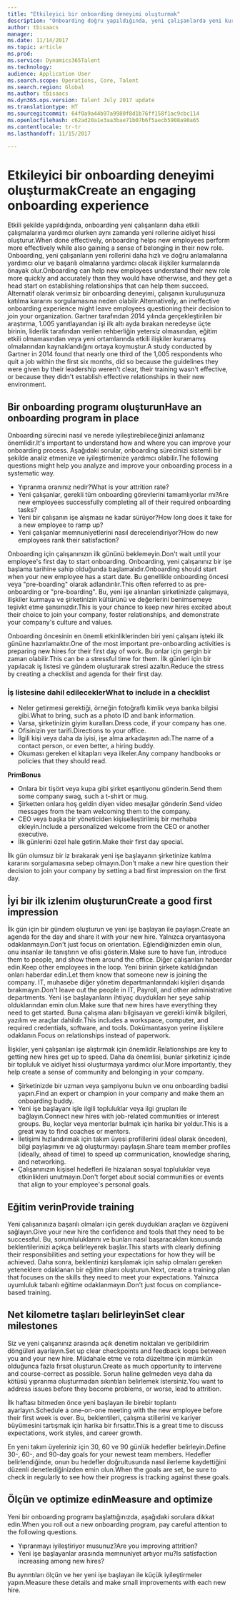 ```yaml
---
title: "Etkileyici bir onboarding deneyimi oluşturmak"
description: "Onboarding doğru yapıldığında, yeni çalışanlarda yeni kuruluşlarına ait oldukları hissini oluşturur."
author: tbisaacs
manager: 
ms.date: 11/14/2017
ms.topic: article
ms.prod: 
ms.service: Dynamics365Talent
ms.technology: 
audience: Application User
ms.search.scope: Operations, Core, Talent
ms.search.region: Global
ms.author: tbisaacs
ms.dyn365.ops.version: Talent July 2017 update
ms.translationtype: HT
ms.sourcegitcommit: 64f0a9a44b97a9980f8d1b76ff158f1ac9cbc114
ms.openlocfilehash: c62ad20a1e3aa3bae71b07b6f5aecb5908a90a65
ms.contentlocale: tr-tr
ms.lasthandoff: 11/15/2017

---
```


# <a name="create-an-engaging-onboarding-experience"></a><span data-ttu-id="6397a-103">Etkileyici bir onboarding deneyimi oluşturmak</span><span class="sxs-lookup"><span data-stu-id="6397a-103">Create an engaging onboarding experience</span></span>

<span data-ttu-id="6397a-104">Etkili şekilde yapıldığında, onboarding yeni çalışanların daha etkili çalışmalarına yardımcı olurken aynı zamanda yeni rollerine aidiyet hissi oluşturur.</span><span class="sxs-lookup"><span data-stu-id="6397a-104">When done effectively, onboarding helps new employees perform more effectively while also gaining a sense of belonging in their new role.</span></span> <span data-ttu-id="6397a-105">Onboarding, yeni çalışanların yeni rollerini daha hızlı ve doğru anlamalarına yardımcı olur ve başarılı olmalarına yardımcı olacak ilişkiler kurmalarında önayak olur.</span><span class="sxs-lookup"><span data-stu-id="6397a-105">Onboarding can help new employees understand their new role more quickly and accurately than they would have otherwise, and they get a head start on establishing relationships that can help them succeed.</span></span> <span data-ttu-id="6397a-106">Alternatif olarak verimsiz bir onboarding deneyimi, çalışanın kuruluşunuza katılma kararını sorgulamasına neden olabilir.</span><span class="sxs-lookup"><span data-stu-id="6397a-106">Alternatively, an ineffective onboarding experience might leave employees questioning their decision to join your organization.</span></span> <span data-ttu-id="6397a-107">Gartner tarafından 2014 yılında gerçekleştirilen bir araştırma, 1.005 yanıtlayandan işi ilk altı ayda bırakan neredeyse üçte birinin, liderlik tarafından verilen rehberliğin yetersiz olmasından, eğitim etkili olmamasından veya yeni ortamlarında etkili ilişkiler kuramamış olmalarından kaynaklandığını ortaya koymuştur.</span><span class="sxs-lookup"><span data-stu-id="6397a-107">A study conducted by Gartner in 2014 found that nearly one third of the 1,005 respondents who quit a job within the first six months, did so because the guidelines they were given by their leadership weren't clear, their training wasn't effective, or because they didn't establish effective relationships in their new environment.</span></span>

## <a name="have-an-onboarding-program-in-place"></a><span data-ttu-id="6397a-108">Bir onboarding programı oluşturun</span><span class="sxs-lookup"><span data-stu-id="6397a-108">Have an onboarding program in place</span></span>
<span data-ttu-id="6397a-109">Onboarding sürecini nasıl ve nerede iyileştirebileceğinizi anlamanız önemlidir.</span><span class="sxs-lookup"><span data-stu-id="6397a-109">It's important to understand how and where you can improve your onboarding process.</span></span> <span data-ttu-id="6397a-110">Aşağıdaki sorular, onboarding sürecinizi sistemli bir şekilde analiz etmenize ve iyileştirmenize yardımcı olabilir.</span><span class="sxs-lookup"><span data-stu-id="6397a-110">The following questions might help you analyze and improve your onboarding process in a systematic way.</span></span>

- <span data-ttu-id="6397a-111">Yıpranma oranınız nedir?</span><span class="sxs-lookup"><span data-stu-id="6397a-111">What is your attrition rate?</span></span>
- <span data-ttu-id="6397a-112">Yeni çalışanlar, gerekli tüm onboarding görevlerini tamamlıyorlar mı?</span><span class="sxs-lookup"><span data-stu-id="6397a-112">Are new employees successfully completing all of their required onboarding tasks?</span></span>
- <span data-ttu-id="6397a-113">Yeni bir çalışanın işe alışması ne kadar sürüyor?</span><span class="sxs-lookup"><span data-stu-id="6397a-113">How long does it take for a new employee to ramp up?</span></span>
- <span data-ttu-id="6397a-114">Yeni çalışanlar memnuniyetlerini nasıl derecelendiriyor?</span><span class="sxs-lookup"><span data-stu-id="6397a-114">How do new employees rank their satisfaction?</span></span>

<span data-ttu-id="6397a-115">Onboarding için çalışanınızın ilk gününü beklemeyin.</span><span class="sxs-lookup"><span data-stu-id="6397a-115">Don't wait until your employee's first day to start onboarding.</span></span> <span data-ttu-id="6397a-116">Onboarding, yeni çalışanınız bir işe başlama tarihine sahip olduğunda başlamalıdır.</span><span class="sxs-lookup"><span data-stu-id="6397a-116">Onboarding should start when your new employee has a start date.</span></span> <span data-ttu-id="6397a-117">Bu genellikle onboarding öncesi veya "pre-boarding" olarak adlandırılır.</span><span class="sxs-lookup"><span data-stu-id="6397a-117">This often referred to as pre-onboarding or "pre-boarding".</span></span> <span data-ttu-id="6397a-118">Bu, yeni işe alınanları şirketinizde çalışmaya, ilişkiler kurmaya ve şirketinizin kültürünü ve değerlerini benimsemeye teşivkt etme şansınızdır.</span><span class="sxs-lookup"><span data-stu-id="6397a-118">This is your chance to keep new hires excited about their choice to join your company, foster relationships, and demonstrate your company's culture and values.</span></span>

<span data-ttu-id="6397a-119">Onboarding öncesinin en önemli etkinliklerinden biri yeni çalışanı işteki ilk gününe hazırlamaktır.</span><span class="sxs-lookup"><span data-stu-id="6397a-119">One of the most important pre-onboarding activities is preparing new hires for their first day of work.</span></span> <span data-ttu-id="6397a-120">Bu onlar için gergin bir zaman olabilir.</span><span class="sxs-lookup"><span data-stu-id="6397a-120">This can be a stressful time for them.</span></span> <span data-ttu-id="6397a-121">İlk günleri için bir yapılacak iş listesi ve gündem oluşturarak stresi azaltın.</span><span class="sxs-lookup"><span data-stu-id="6397a-121">Reduce the stress by creating a checklist and agenda for their first day.</span></span>

### <a name="what-to-include-in-a-checklist"></a><span data-ttu-id="6397a-122">İş listesine dahil edilecekler</span><span class="sxs-lookup"><span data-stu-id="6397a-122">What to include in a checklist</span></span>

- <span data-ttu-id="6397a-123">Neler getirmesi gerektiği, örneğin fotoğraflı kimlik veya banka bilgisi gibi.</span><span class="sxs-lookup"><span data-stu-id="6397a-123">What to bring, such as a photo ID and bank information.</span></span>
- <span data-ttu-id="6397a-124">Varsa, şirketinizin giyim kuralları.</span><span class="sxs-lookup"><span data-stu-id="6397a-124">Dress code, if your company has one.</span></span>
- <span data-ttu-id="6397a-125">Ofisinizin yer tarifi.</span><span class="sxs-lookup"><span data-stu-id="6397a-125">Directions to your office.</span></span>
- <span data-ttu-id="6397a-126">İlgili kişi veya daha da iyisi, işe alma arkadaşının adı.</span><span class="sxs-lookup"><span data-stu-id="6397a-126">The name of a contact person, or even better, a hiring buddy.</span></span>
- <span data-ttu-id="6397a-127">Okuması gereken el kitapları veya ilkeler.</span><span class="sxs-lookup"><span data-stu-id="6397a-127">Any company handbooks or policies that they should read.</span></span>

<span data-ttu-id="6397a-128">**Prim**</span><span class="sxs-lookup"><span data-stu-id="6397a-128">**Bonus**</span></span>

- <span data-ttu-id="6397a-129">Onlara bir tişört veya kupa gibi şirket eşantiyonu gönderin.</span><span class="sxs-lookup"><span data-stu-id="6397a-129">Send them some company swag, such a t-shirt or mug.</span></span>
- <span data-ttu-id="6397a-130">Şirketten onlara hoş geldin diyen video mesajlar gönderin.</span><span class="sxs-lookup"><span data-stu-id="6397a-130">Send video messages from the team welcoming them to the company.</span></span>
- <span data-ttu-id="6397a-131">CEO veya başka bir yöneticiden kişiselleştirilmiş bir merhaba ekleyin.</span><span class="sxs-lookup"><span data-stu-id="6397a-131">Include a personalized welcome from the CEO or another executive.</span></span>
- <span data-ttu-id="6397a-132">İlk günlerini özel hale getirin.</span><span class="sxs-lookup"><span data-stu-id="6397a-132">Make their first day special.</span></span>

<span data-ttu-id="6397a-133">İlk gün olumsuz bir iz bırakarak yeni işe başlayanın şirketinize katılma kararını sorgulamasına sebep olmayın.</span><span class="sxs-lookup"><span data-stu-id="6397a-133">Don't make a new hire question their decision to join your company by setting a bad first impression on the first day.</span></span>

## <a name="create-a-good-first-impression"></a><span data-ttu-id="6397a-134">İyi bir ilk izlenim oluşturun</span><span class="sxs-lookup"><span data-stu-id="6397a-134">Create a good first impression</span></span>

<span data-ttu-id="6397a-135">İlk gün için bir gündem oluşturun ve yeni işe başlayan ile paylaşın.</span><span class="sxs-lookup"><span data-stu-id="6397a-135">Create an agenda for the day and share it with your new hire.</span></span> <span data-ttu-id="6397a-136">Yalnızca oryantasyona odaklanmayın.</span><span class="sxs-lookup"><span data-stu-id="6397a-136">Don't just focus on orientation.</span></span> <span data-ttu-id="6397a-137">Eğlendiğinizden emin olun, onu insanlar ile tanıştırın ve ofisi gösterin.</span><span class="sxs-lookup"><span data-stu-id="6397a-137">Make sure to have fun, introduce them to people, and show them around the office.</span></span> <span data-ttu-id="6397a-138">Diğer çalışanları haberdar edin.</span><span class="sxs-lookup"><span data-stu-id="6397a-138">Keep other employees in the loop.</span></span> <span data-ttu-id="6397a-139">Yeni birinin şirkete katıldığından onları haberdar edin.</span><span class="sxs-lookup"><span data-stu-id="6397a-139">Let them know that someone new is joining the company.</span></span> <span data-ttu-id="6397a-140">IT, muhasebe diğer yönetim departmanlarındaki kişileri dışarıda bırakmayın.</span><span class="sxs-lookup"><span data-stu-id="6397a-140">Don't leave out the people in IT, Payroll, and other administrative departments.</span></span> <span data-ttu-id="6397a-141">Yeni işe başlayanların ihtiyaç duydukları her şeye sahip olduklarından emin olun.</span><span class="sxs-lookup"><span data-stu-id="6397a-141">Make sure that new hires have everything they need to get started.</span></span> <span data-ttu-id="6397a-142">Buna çalışma alanı bilgisayarı ve gerekli kimlik bilgileri, yazılım ve araçlar dahildir.</span><span class="sxs-lookup"><span data-stu-id="6397a-142">This includes a workspace, computer, and required credentials, software, and tools.</span></span> <span data-ttu-id="6397a-143">Dokümantasyon yerine ilişkilere odaklanın.</span><span class="sxs-lookup"><span data-stu-id="6397a-143">Focus on relationships instead of paperwork.</span></span>

<span data-ttu-id="6397a-144">İlişkiler, yeni çalışanları işe alıştırmak için önemlidir.</span><span class="sxs-lookup"><span data-stu-id="6397a-144">Relationships are key to getting new hires get up to speed.</span></span> <span data-ttu-id="6397a-145">Daha da önemlisi, bunlar şirketiniz içinde bir topluluk ve aidiyet hissi oluşturmaya yardımcı olur.</span><span class="sxs-lookup"><span data-stu-id="6397a-145">More importantly, they help create a sense of community and belonging in your company.</span></span>

- <span data-ttu-id="6397a-146">Şirketinizde bir uzman veya şampiyonu bulun ve onu onboarding badisi yapın.</span><span class="sxs-lookup"><span data-stu-id="6397a-146">Find an expert or champion in your company and make them an onboarding buddy.</span></span>
- <span data-ttu-id="6397a-147">Yeni işe başlayanı işle ilgili topluluklar veya ilgi grupları ile bağlayın.</span><span class="sxs-lookup"><span data-stu-id="6397a-147">Connect new hires with job-related communities or interest groups.</span></span> <span data-ttu-id="6397a-148">Bu, koçlar veya mentorlar bulmak için harika bir yoldur.</span><span class="sxs-lookup"><span data-stu-id="6397a-148">This is a great way to find coaches or mentors.</span></span>
- <span data-ttu-id="6397a-149">İletişimi hızlandırmak için takım üyesi profillerini (ideal olarak önceden), bilgi paylaşımını ve ağ oluşturmayı paylaşın.</span><span class="sxs-lookup"><span data-stu-id="6397a-149">Share team member profiles (ideally, ahead of time) to speed up communication, knowledge sharing, and networking.</span></span>
- <span data-ttu-id="6397a-150">Çalışanınızın kişisel hedefleri ile hizalanan sosyal topluluklar veya etkinlikleri unutmayın.</span><span class="sxs-lookup"><span data-stu-id="6397a-150">Don't forget about social communities or events that align to your employee's personal goals.</span></span>

## <a name="provide-training"></a><span data-ttu-id="6397a-151">Eğitim verin</span><span class="sxs-lookup"><span data-stu-id="6397a-151">Provide training</span></span>

<span data-ttu-id="6397a-152">Yeni çalışanınıza başarılı olmaları için gerek duydukları araçları ve özgüveni sağlayın.</span><span class="sxs-lookup"><span data-stu-id="6397a-152">Give your new hire the confidence and tools that they need to be successful.</span></span> <span data-ttu-id="6397a-153">Bu, sorumluluklarını ve bunları nasıl başaracakları konusunda beklentilerinizi açıkça belirleyerek başlar.</span><span class="sxs-lookup"><span data-stu-id="6397a-153">This starts with clearly defining their responsibilities and setting your expectations for how they will be achieved.</span></span> <span data-ttu-id="6397a-154">Daha sonra, beklentinizi karşılamak için sahip olmaları gereken yeteneklere odaklanan bir eğitim planı oluşturun.</span><span class="sxs-lookup"><span data-stu-id="6397a-154">Next, create a training plan that focuses on the skills they need to meet your expectations.</span></span> <span data-ttu-id="6397a-155">Yalnızca uyumluluk tabanlı eğitime odaklanmayın.</span><span class="sxs-lookup"><span data-stu-id="6397a-155">Don't just focus on compliance-based training.</span></span>

## <a name="set-clear-milestones"></a><span data-ttu-id="6397a-156">Net kilometre taşları belirleyin</span><span class="sxs-lookup"><span data-stu-id="6397a-156">Set clear milestones</span></span>

<span data-ttu-id="6397a-157">Siz ve yeni çalışanınız arasında açık denetim noktaları ve geribildirim döngüleri ayarlayın.</span><span class="sxs-lookup"><span data-stu-id="6397a-157">Set up clear checkpoints and feedback loops between you and your new hire.</span></span> <span data-ttu-id="6397a-158">Müdahale etme ve rota düzeltme için mümkün olduğunca fazla fırsat oluşturun.</span><span class="sxs-lookup"><span data-stu-id="6397a-158">Create as much opportunity to intervene and course-correct as possible.</span></span> <span data-ttu-id="6397a-159">Sorun haline gelmeden veya daha da kötüsü yıpranma oluşturmadan sıkıntıları belirlemek istersiniz.</span><span class="sxs-lookup"><span data-stu-id="6397a-159">You want to address issues before they become problems, or worse, lead to attrition.</span></span>

<span data-ttu-id="6397a-160">İlk haftası bitmeden önce yeni başlayan ile birebir toplantı ayarlayın.</span><span class="sxs-lookup"><span data-stu-id="6397a-160">Schedule a one-on-one meeting with the new employee before their first week is over.</span></span> <span data-ttu-id="6397a-161">Bu, beklentileri, çalışma stillerini ve kariyer büyümesini tartışmak için harika bir fırsattır.</span><span class="sxs-lookup"><span data-stu-id="6397a-161">This is a great time to discuss expectations, work styles, and career growth.</span></span>

<span data-ttu-id="6397a-162">En yeni takım üyeleriniz için 30, 60 ve 90 günlük hedefler belirleyin.</span><span class="sxs-lookup"><span data-stu-id="6397a-162">Define 30-, 60-, and 90-day goals for your newest team members.</span></span> <span data-ttu-id="6397a-163">Hedefler belirlendiğinde, onun bu hedefler doğrultusunda nasıl ilerleme kaydettiğini düzenli denetlediğinizden emin olun.</span><span class="sxs-lookup"><span data-stu-id="6397a-163">When the goals are set, be sure to check in regularly to see how their progress is tracking against these goals.</span></span>

## <a name="measure-and-optimize"></a><span data-ttu-id="6397a-164">Ölçün ve optimize edin</span><span class="sxs-lookup"><span data-stu-id="6397a-164">Measure and optimize</span></span>

<span data-ttu-id="6397a-165">Yeni bir onboarding programı başlattığınızda, aşağıdaki sorulara dikkat edin.</span><span class="sxs-lookup"><span data-stu-id="6397a-165">When you roll out a new onboarding program, pay careful attention to the following questions.</span></span> 

- <span data-ttu-id="6397a-166">Yıpranmayı iyileştiriyor musunuz?</span><span class="sxs-lookup"><span data-stu-id="6397a-166">Are you improving attrition?</span></span>
- <span data-ttu-id="6397a-167">Yeni işe başlayanlar arasında memnuniyet artıyor mu?</span><span class="sxs-lookup"><span data-stu-id="6397a-167">Is satisfaction increasing among new hires?</span></span> 

<span data-ttu-id="6397a-168">Bu ayrıntıları ölçün ve her yeni işe başlayan ile küçük iyileştirmeler yapın.</span><span class="sxs-lookup"><span data-stu-id="6397a-168">Measure these details and make small improvements with each new hire.</span></span>


